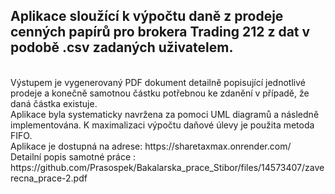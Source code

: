 <h2>Aplikace sloužící k výpočtu daně z prodeje cenných papírů pro brokera Trading 212 z dat v podobě .csv zadaných uživatelem. </h2><br>
Výstupem je vygenerovaný PDF dokument detailně popisující jednotlivé prodeje a konečně samotnou částku potřebnou ke zdanění v případě, že daná částka existuje. <br>
Aplikace byla systematicky navržena za pomoci UML diagramů a následně implementována. K maximalizaci výpočtu daňové úlevy je použita metoda FIFO. <br>
<b></b>Aplikace je dostupná na adrese: https://sharetaxmax.onrender.com/</b> <br>
Detailní popis samotné práce : https://github.com/Prasospek/Bakalarska_prace_Stibor/files/14573407/zaverecna_prace-2.pdf <br>
